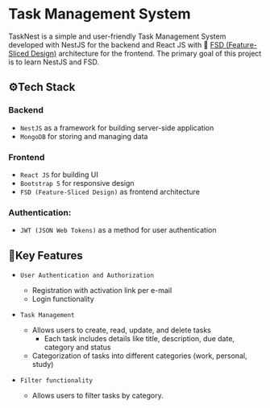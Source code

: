 # Task Management System

TaskNest is a simple and user-friendly Task Management System developed with NestJS for the backend and React JS with 🍰 [FSD (Feature-Sliced Design)](https://feature-sliced.design/) architecture for the frontend. The primary goal of this project is to learn NestJS and FSD.

## ⚙️Tech Stack

### Backend

-   `NestJS` as a framework for building server-side application
-   `MongoDB` for storing and managing data

### Frontend

-   `React JS` for building UI
-   `Bootstrap 5` for responsive design
-   `FSD (Feature-Sliced Design)` as frontend architecture

### Authentication:

-   `JWT (JSON Web Tokens)` as a method for user authentication

## 🌟Key Features

-   `User Authentication and Authorization`

    -   Registration with activation link per e-mail
    -   Login functionality

-   `Task Management`

    -   Allows users to create, read, update, and delete tasks
        -   Each task includes details like title, description, due date, category and status
    -   Categorization of tasks into different categories (work, personal, study)

-   `Filter functionality`
    -   Allows users to filter tasks by category.


